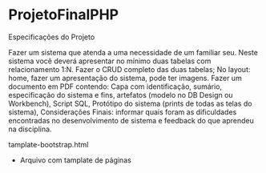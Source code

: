 # ProjetoFinalPHP

Especificações do Projeto

Fazer um sistema que atenda a uma necessidade de um familiar seu. Neste sistema você deverá apresentar no mínimo duas tabelas com relacionamento 1:N.
Fazer o CRUD completo das duas tabelas;
No layout: home, fazer um apresentação do sistema, pode ter imagens.
Fazer um documento em PDF contendo: Capa com identificação, sumário, especificação do sistema e fins, artefatos (modelo no DB Design ou Workbench), Script SQL, Protótipo do sistema (prints de todas as telas do sistema), Considerações Finais: informar quais foram as dificuldades encontradas no desenvolvimento de sistema e feedback do que aprendeu na disciplina.


tamplate-bootstrap.html
- Arquivo com tamplate de páginas

